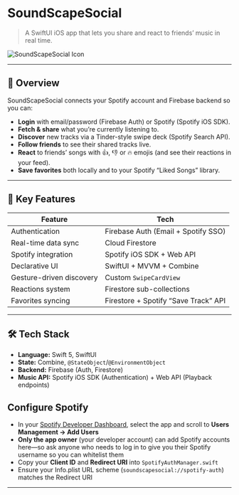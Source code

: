 # SoundScapeSocial

> A SwiftUI iOS app that lets you share and react to friends’ music in real time.

![SoundScapeSocial Icon](https://github.com/user-attachments/assets/581a556e-6d19-4f89-878d-577f28bf8ae9)

---

## 🚀 Overview

SoundScapeSocial connects your Spotify account and Firebase backend so you can:
- **Login** with email/password (Firebase Auth) or Spotify (Spotify iOS SDK).
- **Fetch & share** what you’re currently listening to.
- **Discover** new tracks via a Tinder-style swipe deck (Spotify Search API).
- **Follow friends** to see their shared tracks live.
- **React** to friends’ songs with 👍, 👎 or 🔥 emojis (and see their reactions in your feed).
- **Save favorites** both locally and to your Spotify “Liked Songs” library.

---

## 🎯 Key Features

| Feature                  | Tech                                 |
| ------------------------ | ------------------------------------ |
| Authentication           | Firebase Auth (Email + Spotify SSO) |
| Real-time data sync      | Cloud Firestore                      |
| Spotify integration      | Spotify iOS SDK + Web API            |
| Declarative UI           | SwiftUI + MVVM + Combine             |
| Gesture-driven discovery | Custom `SwipeCardView`               |
| Reactions system         | Firestore sub-collections            |
| Favorites syncing        | Firestore + Spotify “Save Track” API |

---

## 🛠️ Tech Stack

- **Language:** Swift 5, SwiftUI  
- **State:** Combine, `@StateObject`/`@EnvironmentObject`  
- **Backend:** Firebase (Auth, Firestore)  
- **Music API:** Spotify iOS SDK (Authentication) + Web API (Playback endpoints)  

## Configure Spotify  

- In your [Spotify Developer Dashboard](https://developer.spotify.com/dashboard/applications), select the app and scroll to **Users Management → Add Users**  
- **Only the app owner** (your developer account) can add Spotify accounts here—so ask anyone who needs to log in to give you their Spotify username so you can whitelist them
- Copy your **Client ID** and **Redirect URI** into `SpotifyAuthManager.swift` 
- Ensure your Info.plist URL scheme (`soundscapesocial://spotify-auth`) matches the Redirect URI

---




